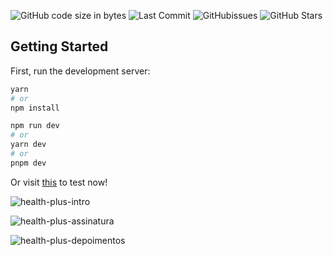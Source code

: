 ![GitHub code size in bytes](https://img.shields.io/github/languages/code-size/jpss14/health-plus)
![Last Commit](https://img.shields.io/github/last-commit/jpss14/health-plus)
![GitHubissues](https://img.shields.io/github/issues/jpss14/health-plus)
![GitHub Stars](https://img.shields.io/github/stars/jpss14/health-plus)

## Getting Started

First, run the development server:

```bash
yarn
# or
npm install

npm run dev
# or
yarn dev
# or
pnpm dev
```

Or visit [this](https://jpss14.github.io/health-plus/) to test now!

![health-plus-intro](https://user-images.githubusercontent.com/40327303/220499596-3a9d72a4-1374-4d9e-b922-ba3ac7fed701.png)

![health-plus-assinatura](https://user-images.githubusercontent.com/40327303/220499627-2ddcb08f-86d9-4917-b793-8bc22404b59c.png)

![health-plus-depoimentos](https://user-images.githubusercontent.com/40327303/220499655-8dc03d83-7f3c-4fee-8afd-5823a90add4e.png)
